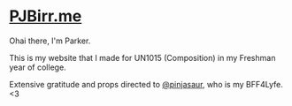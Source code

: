 # [PJBirr.me](http://PJBirr.me)

Ohai there, I'm Parker.

This is my website that I made for UN1015 (Composition) in my Freshman year of college.

Extensive gratitude and props directed to [@pinjasaur](http://twitter.com/pinjasaur), who is my BFF4Lyfe. <3
